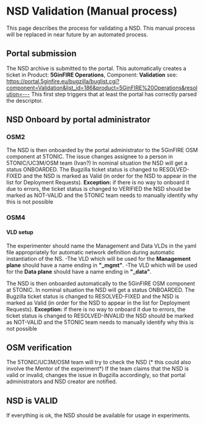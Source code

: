 <!-- TITLE: NSD Validation -->
<!-- SUBTITLE: Internal process for a NSD Validation -->

# NSD Validation (Manual process)

This page describes the process for validating a NSD. This manual process will be replaced in near future by an automated process.

## Portal submission
The NSD archive is submitted to the portal. This automatically creates a ticket in  Product: **5GinFIRE Operations**, Component: **Validation**   see: https://portal.5ginfire.eu/bugzilla/buglist.cgi?component=Validation&list_id=186&product=5GinFIRE%20Operations&resolution=---
This first step triggers that at least the portal has correctly parsed the descriptor.
## NSD Onboard by portal administrator

### OSM2
The NSD is then onboarded by the portal administrator to the 5GinFIRE OSM component at 5TONIC. 
The issue changes assignee to a person in 5TONIC/UC3M/OSM team (Ivan?)
In nominal situation the NSD will get a status ONBOARDED. The Bugzilla ticket status is changed to RESOLVED-FIXED and the NSD is marked as Valid (in order for the NSD to appear in the list for Deployment Requests).
**Exception:** if there is no way to onboard it due to errors, the ticket status is changed to VERIFIED the NSD should be marked as NOT-VALID and the 5TONIC team needs to manually identify why this is not possible

### OSM4
#### VLD setup
The experimenter should name the Management and Data VLDs in the yaml file appropriately for automatic network definition during automatic instantiation of the NS.
	-The VLD which will be used for the **Management plane** should have a name ending in **"_mgmt"**.
	-The VLD which will be used for the **Data plane** should have a name ending in **"_data"**.

The NSD is then onboarded automatically to the 5GinFIRE OSM component at 5TONIC. 
In nominal situation the NSD will get a status ONBOARDED. The Bugzilla ticket status is changed to RESOLVED-FIXED and the NSD is marked as Valid (in order for the NSD to appear in the list for Deployment Requests).
**Exception:** if there is no way to onboard it due to errors, the ticket status is changed to RESOLVED-INVALID the NSD should be marked as NOT-VALID and the 5TONIC team needs to manually identify why this is not possible

## OSM verification
The 5TONIC/UC3M/OSM team will try to check the NSD (* this could also involve the Mentor of the experiment*)
If the team claims that the NSD is valid or invalid, changes the issue in Bugzilla accordingly, so that portal administrators and NSD creator are notified.

## NSD is VALID
If everything is ok, the NSD should be available for usage in experiments.